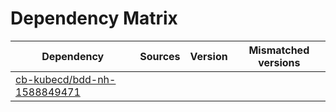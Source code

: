 # Dependency Matrix

Dependency | Sources | Version | Mismatched versions
---------- | ------- | ------- | -------------------
[cb-kubecd/bdd-nh-1588849471](https://github.com/cb-kubecd/bdd-nh-1588849471.git) |  | []() | 
